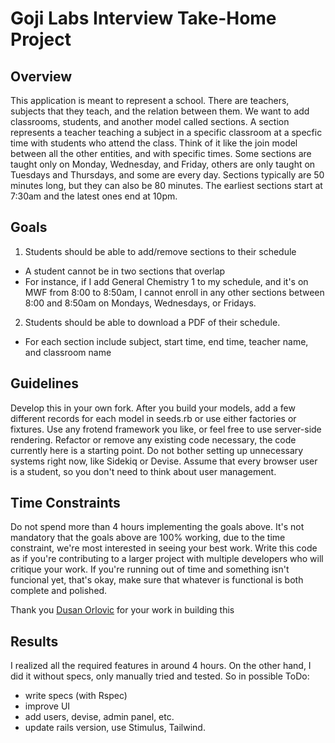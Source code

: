 # Goji Labs Interview Take-Home Project


## Overview
This application is meant to represent a school. There are teachers, subjects that they teach, and the relation between them. We want to add classrooms, students, and another model called sections. A section represents a teacher teaching a subject in a specific classroom at a specfic time with students who attend the class. Think of it like the join model between all the other entities, and with specific times. Some sections are taught only on Monday, Wednesday, and Friday, others are only taught on Tuesdays and Thursdays, and some are every day. Sections typically are 50 minutes long, but they can also be 80 minutes. The earliest sections start at 7:30am and the latest ones end at 10pm.

## Goals
1. Students should be able to add/remove sections to their schedule
  - A student cannot be in two sections that overlap
  - For instance, if I add General Chemistry 1 to my schedule, and it's on MWF from 8:00 to 8:50am, I cannot enroll in any other sections between 8:00 and 8:50am on Mondays, Wednesdays, or Fridays.
2. Students should be able to download a PDF of their schedule.
  - For each section include subject, start time, end time, teacher name, and classroom name

## Guidelines
Develop this in your own fork. After you build your models, add a few different records for each model in seeds.rb or use either factories or fixtures. Use any frotend framework you like, or feel free to use server-side rendering. Refactor or remove any existing code necessary, the code currently here is a starting point. Do not bother setting up unnecessary systems right now, like Sidekiq or Devise. Assume that every browser user is a student, so you don't need to think about user management.

## Time Constraints
Do not spend more than 4 hours implementing the goals above. It's not mandatory that the goals above are 100% working, due to the time constraint, we're most interested in seeing your best work. Write this code as if you're contributing to a larger project with multiple developers who will critique your work. If you're running out of time and something isn't funcional yet, that's okay, make sure that whatever is functional is both complete and polished.

Thank you [Dusan Orlovic](https://blog.trk.in.rs/) for your work in building this


## Results
I realized all the required features in around 4 hours.
On the other hand, I did it without specs, only manually tried and tested.
So in possible ToDo:
- write specs (with Rspec)
- improve UI
- add users, devise, admin panel, etc.
- update rails version, use Stimulus, Tailwind.